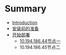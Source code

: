 # Summary

* [Introduction](README.md)
* [安装前的准备](chapter1.md)
* [开始部署](kai-shi-bu-shu.md)
  * [10.194.186.44节点一](kai-shi-bu-shu/jie-dian-yi.md)
  * 10.194.186.45节点二

